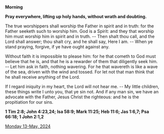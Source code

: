 **Morning**

**Pray everywhere, lifting up holy hands, without wrath and doubting.**
 
The true worshippers shall worship the Father in spirit and in truth: for the Father seeketh such to worship him. God is a Spirit: and they that worship him must worship him in spirit and in truth. -- Then shalt thou call, and the Lord shall answer; thou shalt cry, and he shall say, Here I am. -- When ye stand praying, forgive, if ye have ought against any.
 
Without faith it is impossible to please him: for he that cometh to God must believe that he is, and that he is a rewarder of them that diligently seek him. -- Let him ask in faith, nothing wavering. For he that wavereth is like a wave of the sea, driven with the wind and tossed. For let not that man think that he shall receive anything of the Lord.
 
If I regard iniquity in my heart, the Lord will not hear me. -- My little children, these things write I unto you, that ye sin not. And if any man sin, we have an advocate with the Father, Jesus Christ the righteous: and he is the propitiation for our sins.  

**1 Tim 2:8; John 4:23,24; Isa 58:9; Mark 11:25; Heb 11:6; Jas 1:6,7; Psa 66:18; 1 John 2:1,2**

[Monday 13-May, 2024](https://t.me/daily_light)
